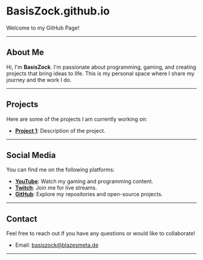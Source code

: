 # BasisZock.github.io

Welcome to my GitHub Page!

---

## About Me

Hi, I'm **BasisZock**. I'm passionate about programming, gaming, and creating projects that bring ideas to life. This is my personal space where I share my journey and the work I do.

---

## Projects

Here are some of the projects I am currently working on:

- **[Project 1](#)**: Description of the project.

---

## Social Media

You can find me on the following platforms:

- **[YouTube](https://www.youtube.com/@BasisZock)**: Watch my gaming and programming content.
- **[Twitch](https://www.twitch.tv/BasisZock)**: Join me for live streams.
- **[GitHub](https://github.com/BasisZock)**: Explore my repositories and open-source projects.

---

## Contact

Feel free to reach out if you have any questions or would like to collaborate!

- Email: basiszock@blazesmeta.de

---
